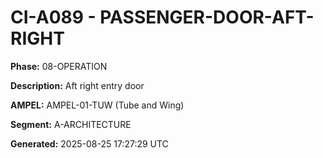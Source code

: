 # CI-A089 - PASSENGER-DOOR-AFT-RIGHT

**Phase:** 08-OPERATION

**Description:** Aft right entry door

**AMPEL:** AMPEL-01-TUW (Tube and Wing)

**Segment:** A-ARCHITECTURE

**Generated:** 2025-08-25 17:27:29 UTC
